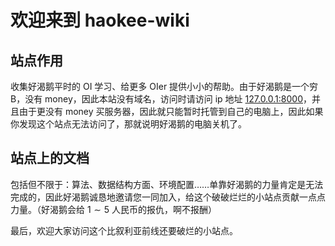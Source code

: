 # 欢迎来到 haokee-wiki

## 站点作用

收集好渴鹅平时的 OI 学习、给更多 OIer 提供小小的帮助。由于好渴鹅是一个穷 B，没有 money，因此本站没有域名，访问时请访问 ip 地址 [127.0.0.1:8000](http://127.0.0.1:8000/)，并且由于更没有 money 买服务器，因此就只能暂时托管到自己的电脑上，因此如果你发现这个站点无法访问了，那就说明好渴鹅的电脑关机了。

## 站点上的文档

包括但不限于：算法、数据结构方面、环境配置……单靠好渴鹅的力量肯定是无法完成的，因此好渴鹅诚恳地邀请您一同加入，给这个破破烂烂的小站点贡献一点点力量。（好渴鹅会给 $1\sim 5$ 人民币的报仇，啊不报酬）

最后，欢迎大家访问这个比叙利亚前线还要破烂的小站点。